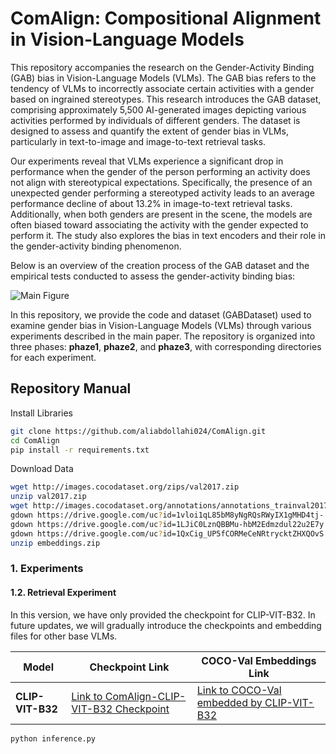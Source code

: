 # ComAlign: Compositional Alignment in Vision-Language Models

This repository accompanies the research on the Gender-Activity Binding (GAB) bias in Vision-Language Models (VLMs). The GAB bias refers to the tendency of VLMs to incorrectly associate certain activities with a gender based on ingrained stereotypes. This research introduces the GAB dataset, comprising approximately 5,500 AI-generated images depicting various activities performed by individuals of different genders. The dataset is designed to assess and quantify the extent of gender bias in VLMs, particularly in text-to-image and image-to-text retrieval tasks.

Our experiments reveal that VLMs experience a significant drop in performance when the gender of the person performing an activity does not align with stereotypical expectations. Specifically, the presence of an unexpected gender performing a stereotyped activity leads to an average performance decline of about 13.2% in image-to-text retrieval tasks. Additionally, when both genders are present in the scene, the models are often biased toward associating the activity with the gender expected to perform it. The study also explores the bias in text encoders and their role in the gender-activity binding phenomenon.

Below is an overview of the creation process of the GAB dataset and the empirical tests conducted to assess the gender-activity binding bias:

![Main Figure](./image.png)

In this repository, we provide the code and dataset (GABDataset) used to examine gender bias in Vision-Language Models (VLMs) through various experiments described in the main paper. The repository is organized into three phases: **phaze1**, **phaze2**, and **phaze3**, with corresponding directories for each experiment.


## Repository Manual

Install Libraries
```bash
git clone https://github.com/aliabdollahi024/ComAlign.git
cd ComAlign
pip install -r requirements.txt
```

Download Data

```bash
wget http://images.cocodataset.org/zips/val2017.zip
unzip val2017.zip
wget http://images.cocodataset.org/annotations/annotations_trainval2017.zip
gdown https://drive.google.com/uc?id=1vloi1qL85bM8yNgRQsRWyIX1gMHD4tj-
gdown https://drive.google.com/uc?id=1LJiC0LznQBBMu-hbM2Edmzdul22u2E7y
gdown https://drive.google.com/uc?id=1QxCig_UP5fCORMeCeNRtrycktZHXQOvS
unzip embeddings.zip
```


### 1. **Experiments**

#### 1.2. **Retrieval Experiment**

In this version, we have only provided the checkpoint for CLIP-VIT-B32. In future updates, we will gradually introduce the checkpoints and embedding files for other base VLMs.

 Model             | Checkpoint Link                                | COCO-Val Embeddings Link                                |
|-------------------|------------------------------------------------|------------------------------------------------|
| **CLIP-VIT-B32**   | [Link to ComAlign-CLIP-VIT-B32 Checkpoint](https://drive.google.com/uc?id=1QxCig_UP5fCORMeCeNRtrycktZHXQOvS)        | [Link to COCO-Val embedded by CLIP-VIT-B32](https://drive.google.com/uc?id=1vloi1qL85bM8yNgRQsRWyIX1gMHD4tj-)        |


```
python inference.py 
```

